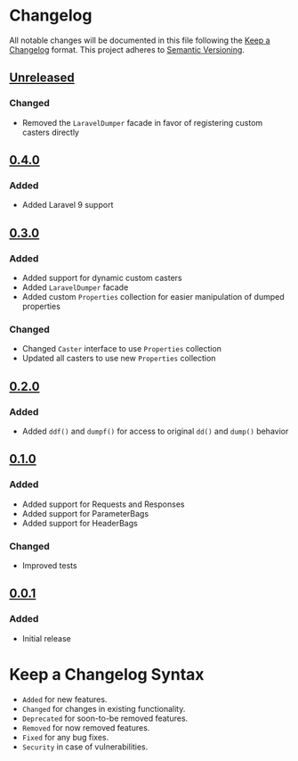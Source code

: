 # Changelog

All notable changes will be documented in this file following the [Keep a Changelog](https://keepachangelog.com/en/1.0.0/) 
format. This project adheres to [Semantic Versioning](https://semver.org/spec/v2.0.0.html).

## [Unreleased]

### Changed

- Removed the `LaravelDumper` facade in favor of registering custom casters directly

## [0.4.0]

### Added

- Added Laravel 9 support

## [0.3.0]

### Added

- Added support for dynamic custom casters
- Added `LaravelDumper` facade
- Added custom `Properties` collection for easier manipulation of dumped properties

### Changed

- Changed `Caster` interface to use `Properties` collection
- Updated all casters to use new `Properties` collection

## [0.2.0]

### Added

- Added `ddf()` and `dumpf()` for access to original `dd()` and `dump()` behavior

## [0.1.0]

### Added

- Added support for Requests and Responses
- Added support for ParameterBags
- Added support for HeaderBags

### Changed

- Improved tests

## [0.0.1]

### Added

- Initial release

# Keep a Changelog Syntax

- `Added` for new features.
- `Changed` for changes in existing functionality.
- `Deprecated` for soon-to-be removed features.
- `Removed` for now removed features.
- `Fixed` for any bug fixes. 
- `Security` in case of vulnerabilities.

[Unreleased]: https://github.com/glhd/laravel-dumper/compare/0.4.0...HEAD
[0.4.0]: https://github.com/glhd/laravel-dumper/compare/0.3.0...0.4.0
[0.3.0]: https://github.com/glhd/laravel-dumper/compare/0.2.0...0.3.0
[0.2.0]: https://github.com/glhd/laravel-dumper/compare/0.1.0...0.2.0
[0.1.0]: https://github.com/glhd/laravel-dumper/compare/0.0.1...0.1.0
[0.0.1]: https://github.com/glhd/laravel-dumper

